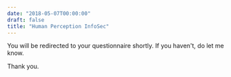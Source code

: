 ```yaml
---
date: "2018-05-07T00:00:00"
draft: false
title: "Human Perception InfoSec"
---
```


You will be redirected to your questionnaire shortly. If you haven't, do let me know.

Thank you.

<script>
    var v1 = "https://goo.gl/forms/dRqrvShd4Nvpz7m32";
    var v2 = "https://goo.gl/forms/bH53Zznlx8eQfffo1";

    var endpoint = Math.random() < 0.5 ? v1 : v2;
    
    window.location.replace(endpoint);
</script>